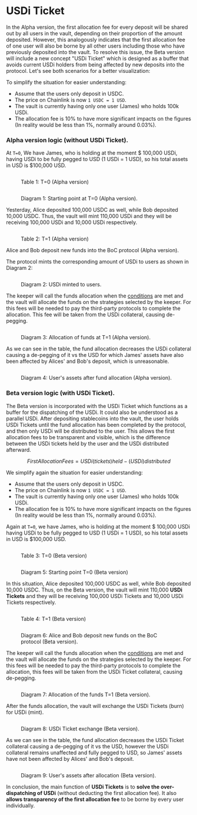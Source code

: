 # USDi Ticket

In the Alpha version, the first allocation fee for every deposit will be shared out by all users in the vault, depending on their proportion of the amount deposited. However, this analogously indicates that the first allocation fee of one user will also be borne by all other users including those who have previously deposited into the vault. To resolve this issue, the Beta version will include a new concept "USDi Ticket" which is designed as a buffer that avoids current USDi holders from being affected by new deposits into the protocol. Let's see both scenarios for a better visualization:

To simplify the situation for easier understanding:

* Assume that the users only deposit in USDC.
* The price on Chainlink is now `1 USDC = 1 USD`.
* The vault is currently having only one user (James) who holds 100k USDi.
* The allocation fee is 10% to have more significant impacts on the figures (In reality would be less than 1%, normally around 0.03%).

### Alpha version logic (without USDi Ticket).

At `T=0`, We have James, who is holding at the moment $ 100,000 USDi, having USDi to be fully pegged to USD (1 USDi = 1 USD), so his total assets in USD is $100,000 USD.

<figure><img src="../../.gitbook/assets/Table1_Alpha.png" alt=""><figcaption><p>Table 1: T=0 (Alpha version)</p></figcaption></figure>

<figure><img src="../../.gitbook/assets/Diagram1_Alpha.png" alt=""><figcaption><p>Diagram 1: Starting point at T=0 (Alpha version).</p></figcaption></figure>

Yesterday, Alice deposited 100,000 USDC as well, while Bob deposited 10,000 USDC. Thus, the vault will mint 110,000 USDi and they will be receiving 100,000 USDi and 10,000 USDi respectively.

<figure><img src="../../.gitbook/assets/Table2_Alpha.png" alt=""><figcaption><p>Table 2: T=1 (Alpha version)</p></figcaption></figure>

Alice and Bob deposit new funds into the BoC protocol (Alpha version).

The protocol mints the corresponding amount of USDi to users as shown in Diagram 2:

<figure><img src="../../.gitbook/assets/Diagram2_Alpha.png" alt=""><figcaption><p>Diagram 2: USDi minted to users.</p></figcaption></figure>

The keeper will call the funds allocation when the [conditions](protocol-algorithm-design.md#allocation) are met and the vault will allocate the funds on the strategies selected by the keeper. For this fees will be needed to pay the third-party protocols to complete the allocation. This fee will be taken from the USDi collateral, causing de-pegging.

<figure><img src="../../.gitbook/assets/Diagram3_Alpha.png" alt=""><figcaption><p>Diagram 3: Allocation of funds at T=1 (Alpha version).</p></figcaption></figure>

As we can see in the table, the fund allocation decreases the USDi collateral causing a de-pegging of it vs the USD for which James' assets have also been affected by Alices' and Bob's deposit, which is unreasonable.

<figure><img src="../../.gitbook/assets/Diagram4_Alpha.png" alt=""><figcaption><p>Diagram 4: User's assets after fund allocation (Alpha version).</p></figcaption></figure>

### Beta version logic (with USDi Ticket).

The Beta version is incorporated with the USDi Ticket which functions as a buffer for the dispatching of the USDi. It could also be understood as a parallel USDi. After depositing stablecoins into the vault, the user holds USDi Tickets until the fund allocation has been completed by the protocol, and then only USDi will be distributed to the user. This allows the first allocation fees to be transparent and visible, which is the difference between the USDi tickets held by the user and the USDi distributed afterward.

$$
First Allocation Fees = USDi( tickets) held -(USDi) distributed
$$

We simplify again the situation for easier understanding:

* Assume that the users only deposit in USDC.
* The price on Chainlink is now `1 USDC = 1 USD`.
* The vault is currently having only one user (James) who holds 100k USDi.
* The allocation fee is 10% to have more significant impacts on the figures (In reality would be less than 1%, normally around 0.03%).

Again at `T=0`, we have James, who is holding at the moment $ 100,000 USDi having USDi to be fully pegged to USD (1 USDi = 1 USD), so his total assets in USD is $100,000 USD.

<figure><img src="../../.gitbook/assets/Table3_Beta.png" alt=""><figcaption><p>Table 3: T=0 (Beta version)</p></figcaption></figure>

<figure><img src="../../.gitbook/assets/Diagram5_Beta.png" alt=""><figcaption><p>Diagram 5: Starting point T=0 (Beta version)</p></figcaption></figure>

In this situation, Alice deposited 100,000 USDC as well, while Bob deposited 10,000 USDC. Thus, on the Beta version, the vault will mint 110,000 **USDi Tickets** and they will be receiving 100,000 USDi Tickets and 10,000 USDi Tickets respectively.

<figure><img src="../../.gitbook/assets/Table4_Beta.png" alt=""><figcaption><p>Table 4: T=1 (Beta version)</p></figcaption></figure>

<figure><img src="../../.gitbook/assets/Diagram6_Beta.png" alt=""><figcaption><p>Diagram 6: Alice and Bob deposit new funds on the BoC protocol (Beta version).</p></figcaption></figure>

The keeper will call the funds allocation when the [conditions](protocol-algorithm-design.md#allocation) are met and the vault will allocate the funds on the strategies selected by the keeper. For this fees will be needed to pay the third-party protocols to complete the allocation, this fees will be taken from the USDi Ticket collateral, causing de-pegging.

<figure><img src="../../.gitbook/assets/Digram7_Beta.png" alt=""><figcaption><p>Diagram 7: Allocation of the funds T=1 (Beta version).</p></figcaption></figure>

After the funds allocation, the vault will exchange the USDi Tickets (burn) for USDi (mint).

<figure><img src="../../.gitbook/assets/Diagram8_Beta.png" alt=""><figcaption><p>Diagram 8: USDi Ticket exchange (Beta version).</p></figcaption></figure>

As we can see in the table, the fund allocation decreases the USDi Ticket collateral causing a de-pegging of it vs the USD, however the USDi collateral remains unaffected and fully pegged to USD, so James' assets have not been affected by Alices' and Bob's deposit.

<figure><img src="../../.gitbook/assets/Diagram9_Beta.png" alt=""><figcaption><p>Diagram 9: User's assets after allocation (Beta version).</p></figcaption></figure>

In conclusion, the main function of **USDi Tickets** is to **solve the over-dispatching of USDi** (without deducting the first allocation fee). It also **allows transparency of the first allocation fee** to be borne by every user individually.&#x20;

